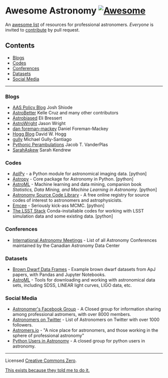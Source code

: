 # Awesome Astronomy [![Awesome](https://cdn.rawgit.com/sindresorhus/awesome/d7305f38d29fed78fa85652e3a63e154dd8e8829/media/badge.svg)](https://github.com/sindresorhus/awesome)

An [awesome list](https://github.com/sindresorhus/awesome) of resources for professional astronomers.  *Everyone* is invited to [contribute](CONTRIBUTING.md) by pull request.

## Contents

- [Blogs](#blogs)
- [Codes](#codes)
- [Conferences](#conferences)
- [Datasets](#datsets)
- [Social Media](#social-media)

***

### Blogs

- [AAS Policy Blog](http://aas.org/policy/policy-blog) Josh Shiode
- [AstroBetter](http://www.astrobetter.com/) Kelle Cruz and many other contributors
- [Astrobiased](http://www.astrobiased.com/) Eli Bressert
- [AstroWright](http://sites.psu.edu/astrowright/) Jason Wright
- [dan foreman-mackey](http://dan.iel.fm/posts/) Daniel Foreman-Mackey
- [Hogg Blog](http://hoggresearch.blogspot.com/) David W. Hogg
- [gully](http://gully.github.io/blog/) Michael Gully-Santiago
- [Pythonic Perambulations](https://jakevdp.github.io/) Jacob T. VanderPlas
- [SarahAskew](http://sarahaskew.net/) Sarah Kendrew

### Codes


- [AplPy](http://aplpy.github.io) - a Python module for astronomical imaging data. [python]
- [Astropy](http://astropy.org) - Core package for Astronomy in Python. [python]
- [AstroML](http://www.astroml.org) - Machine learning and data mining, companion book *Statistics, Data Mining, and Machine Learning in Astronomy*. [python]
- [Astronomy Source Code Library](http://ascl.net/) - A free online registry for source codes of interest to astronomers and astrophysicists. 
- [Emcee](http://dan.iel.fm/emcee/current/) - Seriously kick-ass MCMC. [python]
- [The LSST Stack](https://confluence.lsstcorp.org/display/LSWUG/Using+the+LSST+Stack) Conda-installable codes for working with LSST simulation data and some existing data. [python]

### Conferences

- [International Astronomy Meetings](http://www.cadc-ccda.hia-iha.nrc-cnrc.gc.ca/en/meetings/) - List of all Astronomy Conferences maintained by the Canadian Astronomy Data Center


### Datasets

- [Brown Dwarf Data Frames](https://github.com/BrownDwarf/ApJdataFrames) - Example brown dwarf datasets from ApJ papers, with Pandas and Jupyter Notebooks.
- [AstroML](http://www.astroml.org/user_guide/datasets.html) - Tools for downloading and working with astronomical data sets, including SDSS, LINEAR light curves, LIGO data, etc.



### Social Media

- [Astronomer's Facebook Group](https://www.facebook.com/groups/123898011017097/) - A Closed group for information sharing among professional astromers, with over 8000 members.
- [Astronomers on Twitter](http://truesciphi.org/ast.html) - List of Astronomers on Twitter with over 1000 followers.
- [Astromers.io](http://astronomers.io/) - "A nice place for astronomers, and those working in the sphere of professional astronomy"
- [Python Users in Astronomy](https://www.facebook.com/groups/astropython/) - A closed group for python users in astronomy.

****

Licensed [Creative Commons Zero](LICENSE).

[This exists because they told me to do it.](https://twitter.com/exoplaneteer/status/600452917779308544)
